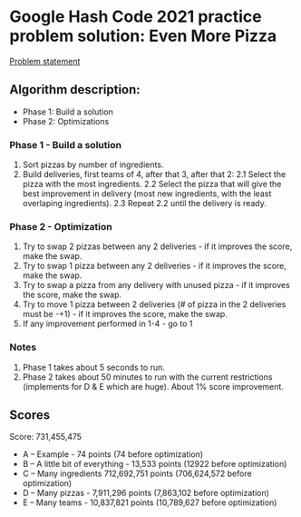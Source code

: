 # Google Hash Code 2021 practice problem solution: Even More Pizza

[Problem statement](https://bytefreaks.net/google/hash-code/google-hash-code-2021-practice-problem)

## Algorithm description:
* Phase 1: Build a solution 
* Phase 2: Optimizations 

### Phase 1 - Build a solution
1. Sort pizzas by number of ingredients.
2. Build deliveries, first teams of 4, after that 3, after that 2:
   2.1 Select the pizza with the most ingredients.
   2.2 Select the pizza that will give the best improvement in delivery (most new ingredients, with the least overlaping ingredients).
   2.3 Repeat 2.2 until the delivery is ready.

### Phase 2 - Optimization
1. Try to swap 2 pizzas between any 2 deliveries - if it improves the score, make the swap.
2. Try to swap 1 pizza between any 2 deliveries - if it improves the score, make the swap.
3. Try to swap a pizza from any delivery with unused pizza - if it improves the score, make the swap.
4. Try to move 1 pizza between 2 deliveries (# of pizza in the 2 deliveries must be -+1) - if it improves the score, make the swap.
5. If any improvement performed in 1-4 - go to 1

### Notes
1. Phase 1 takes about 5 seconds to run.
2. Phase 2 takes about 50 minutes to run with the current restrictions (implements for D & E which are huge). About 1% score improvement.

## Scores
Score: 731,455,475 

* A – Example - 74 points (74 before optimization)
* B – A little bit of everything - 13,533 points (12922 before optimization) 
* C – Many ingredients 712,692,751 points (706,624,572 before optimization)
* D – Many pizzas - 7,911,296 points (7,863,102 before optimization)
* E – Many teams - 10,837,821 points (10,789,627 before optimization)
